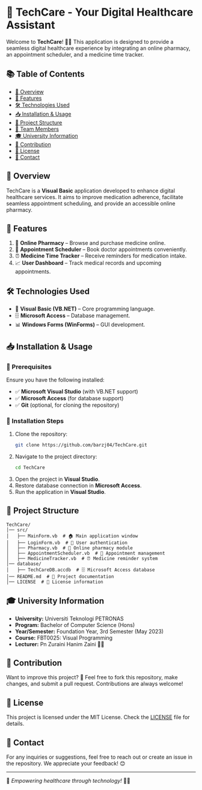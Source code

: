 # 💊 TechCare - Your Digital Healthcare Assistant

Welcome to **TechCare**! 🏥📲 This application is designed to provide a seamless digital healthcare experience by integrating an online pharmacy, an appointment scheduler, and a medicine time tracker.

## 📚 Table of Contents
- [🌟 Overview](#-overview)
- [🚀 Features](#-features)
- [🛠️ Technologies Used](#-technologies-used)
- [📥 Installation & Usage](#-installation--usage)
- [📂 Project Structure](#-project-structure)
- [👥 Team Members](#-team-members)
- [🎓 University Information](#-university-information)
- [🤝 Contribution](#-contribution)
- [📜 License](#-license)
- [📧 Contact](#-contact)

## 🌟 Overview
TechCare is a **Visual Basic** application developed to enhance digital healthcare services. It aims to improve medication adherence, facilitate seamless appointment scheduling, and provide an accessible online pharmacy.

## 🚀 Features
1. 💊 **Online Pharmacy** – Browse and purchase medicine online.
2. 📅 **Appointment Scheduler** – Book doctor appointments conveniently.
3. ⏰ **Medicine Time Tracker** – Receive reminders for medication intake.
4. 📈 **User Dashboard** – Track medical records and upcoming appointments.

## 🛠️ Technologies Used
- 🎨 **Visual Basic (VB.NET)** – Core programming language.
- 🗄️ **Microsoft Access** – Database management.
- 📊 **Windows Forms (WinForms)** – GUI development.

## 📥 Installation & Usage
### 🔧 Prerequisites
Ensure you have the following installed:
- ✅ **Microsoft Visual Studio** (with VB.NET support)
- ✅ **Microsoft Access** (for database support)
- ✅ **Git** (optional, for cloning the repository)

### 📌 Installation Steps
1. Clone the repository:
   ```sh
   git clone https://github.com/barzj04/TechCare.git
   ```
2. Navigate to the project directory:
   ```sh
   cd TechCare
   ```
3. Open the project in **Visual Studio**.
4. Restore database connection in **Microsoft Access**.
5. Run the application in **Visual Studio**.

## 📂 Project Structure
```
TechCare/
│── src/
│   ├── MainForm.vb  # 🏠 Main application window
│   ├── LoginForm.vb  # 🔑 User authentication
│   ├── Pharmacy.vb  # 💊 Online pharmacy module
│   ├── AppointmentScheduler.vb  # 📅 Appointment management
│   ├── MedicineTracker.vb  # ⏰ Medicine reminder system
│── database/
│   ├── TechCareDB.accdb  # 🗄️ Microsoft Access database
│── README.md  # 📖 Project documentation
│── LICENSE  # 📜 License information
```

## 🎓 University Information
- **University:** Universiti Teknologi PETRONAS  
- **Program:** Bachelor of Computer Science (Hons)  
- **Year/Semester:** Foundation Year, 3rd Semester (May 2023)  
- **Course:** FBT0025: Visual Programming  
- **Lecturer:** Pn Zuraini Hanim Zaini 👩‍🏫  

## 🤝 Contribution
Want to improve this project? 🎉 Feel free to fork this repository, make changes, and submit a pull request. Contributions are always welcome!

## 📜 License
This project is licensed under the MIT License. Check the [LICENSE](LICENSE) file for details.

## 📧 Contact
For any inquiries or suggestions, feel free to reach out or create an issue in the repository. We appreciate your feedback! 😊

---
💊 *Empowering healthcare through technology!* 📲✨

